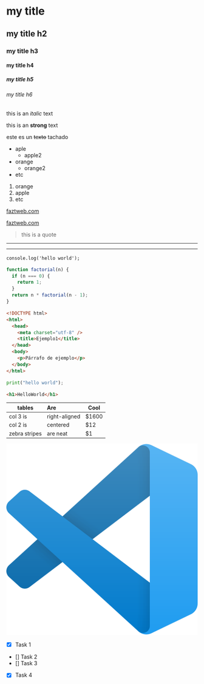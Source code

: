 <!-- HEADINGS -->

# my title

## my title h2

### my title h3

#### my title h4

##### my title h5

###### my title h6

<!-- italic -->

this is an _italic_ text

<!-- strong -->

this is an **strong** text

<!-- strikethrogh -->

este es un ~~texto~~ tachado

<!-- UL -->

- aple
  - apple2
- orange
  - orange2
- etc

<!-- OL -->

1. orange
2. apple
3. etc

<!-- Enlaces -->

[faztweb.com](https://www.faztweb.com)

[faztweb.com](https://www.faztweb.com "custom title")

> this is a quote

---

---

`console.log('hello world');`

```javascript
function factorial(n) {
  if (n === 0) {
    return 1;
  }
  return n * factorial(n - 1);
}
```

```html
<!DOCTYPE html>
<html>
  <head>
    <meta charset="utf-8" />
    <title>Ejemplo1</title>
  </head>
  <body>
    <p>Párrafo de ejemplo</p>
  </body>
</html>
```

```python
print("hello world");
```

```html
<h1>HelloWorld</h1>
```

| tables        | Are           | Cool  |
| ------------- | :------------ | ----- |
| col 3 is      | right-aligned | $1600 |
| col 2 is      | centered      | $12   |
| zebra stripes | are neat      | $1    |

<!-- Cargado a traves de una url -->
<!-- ![visual studio code logo](https://cdn.icon-icons.com/icons2/2107/PNG/512/file_type_vscode_icon_130084.png) -->

<!-- Cargado localmente -->

![visual studio code logo](image/vscode.png "vscode logo")

<!-- GITHUB MARKDOWN -->

- [x] Task 1
- [] Task 2
- [] Task 3
- [x] Task 4
